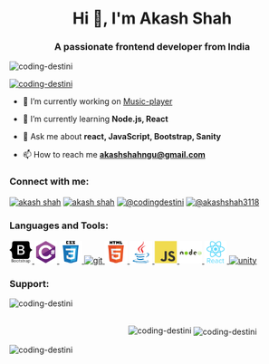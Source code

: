 <h1 align="center">Hi 👋, I'm Akash Shah</h1>
<h3 align="center">A passionate frontend developer from India</h3>

<p align="left"> <img src="https://komarev.com/ghpvc/?username=coding-destini&label=Profile%20views&color=0e75b6&style=flat" alt="coding-destini" /> </p>

<p align="left"> <a href="https://github.com/ryo-ma/github-profile-trophy"><img src="https://github-profile-trophy.vercel.app/?username=coding-destini" alt="coding-destini" /></a> </p>

- 🔭 I’m currently working on [Music-player](https://github.com/Coding-destini/Responsive_Music_Player)

- 🌱 I’m currently learning **Node.js, React**

- 💬 Ask me about **react, JavaScript, Bootstrap, Sanity**

- 📫 How to reach me **akashshahngu@gmail.com**

<h3 align="left">Connect with me:</h3>
<p align="left">
<a href="https://linkedin.com/in/akash shah" target="blank"><img align="center" src="https://raw.githubusercontent.com/rahuldkjain/github-profile-readme-generator/master/src/images/icons/Social/linked-in-alt.svg" alt="akash shah" height="30" width="40" /></a>
<a href="https://fb.com/akash shah" target="blank"><img align="center" src="https://raw.githubusercontent.com/rahuldkjain/github-profile-readme-generator/master/src/images/icons/Social/facebook.svg" alt="akash shah" height="30" width="40" /></a>
<a href="https://hashnode.com/@codingdestini" target="blank"><img align="center" src="https://raw.githubusercontent.com/rahuldkjain/github-profile-readme-generator/master/src/images/icons/Social/hashnode.svg" alt="@codingdestini" height="30" width="40" /></a>
<a href="https://www.youtube.com/c/@akashshah3118" target="blank"><img align="center" src="https://raw.githubusercontent.com/rahuldkjain/github-profile-readme-generator/master/src/images/icons/Social/youtube.svg" alt="@akashshah3118" height="30" width="40" /></a>
</p>

<h3 align="left">Languages and Tools:</h3>
<p align="left"> <a href="https://getbootstrap.com" target="_blank" rel="noreferrer"> <img src="https://raw.githubusercontent.com/devicons/devicon/master/icons/bootstrap/bootstrap-plain-wordmark.svg" alt="bootstrap" width="40" height="40"/> </a> <a href="https://www.w3schools.com/cs/" target="_blank" rel="noreferrer"> <img src="https://raw.githubusercontent.com/devicons/devicon/master/icons/csharp/csharp-original.svg" alt="csharp" width="40" height="40"/> </a> <a href="https://www.w3schools.com/css/" target="_blank" rel="noreferrer"> <img src="https://raw.githubusercontent.com/devicons/devicon/master/icons/css3/css3-original-wordmark.svg" alt="css3" width="40" height="40"/> </a> <a href="https://git-scm.com/" target="_blank" rel="noreferrer"> <img src="https://www.vectorlogo.zone/logos/git-scm/git-scm-icon.svg" alt="git" width="40" height="40"/> </a> <a href="https://www.w3.org/html/" target="_blank" rel="noreferrer"> <img src="https://raw.githubusercontent.com/devicons/devicon/master/icons/html5/html5-original-wordmark.svg" alt="html5" width="40" height="40"/> </a> <a href="https://www.java.com" target="_blank" rel="noreferrer"> <img src="https://raw.githubusercontent.com/devicons/devicon/master/icons/java/java-original.svg" alt="java" width="40" height="40"/> </a> <a href="https://developer.mozilla.org/en-US/docs/Web/JavaScript" target="_blank" rel="noreferrer"> <img src="https://raw.githubusercontent.com/devicons/devicon/master/icons/javascript/javascript-original.svg" alt="javascript" width="40" height="40"/> </a> <a href="https://nodejs.org" target="_blank" rel="noreferrer"> <img src="https://raw.githubusercontent.com/devicons/devicon/master/icons/nodejs/nodejs-original-wordmark.svg" alt="nodejs" width="40" height="40"/> </a> <a href="https://reactjs.org/" target="_blank" rel="noreferrer"> <img src="https://raw.githubusercontent.com/devicons/devicon/master/icons/react/react-original-wordmark.svg" alt="react" width="40" height="40"/> </a> <a href="https://unity.com/" target="_blank" rel="noreferrer"> <img src="https://www.vectorlogo.zone/logos/unity3d/unity3d-icon.svg" alt="unity" width="40" height="40"/> </a> </p>

<h3 align="left">Support:</h3>
<p><a href="https://www.buymeacoffee.com/coding-destini"> <img align="left" src="https://cdn.buymeacoffee.com/buttons/v2/default-yellow.png" height="50" width="210" alt="coding-destini" /></a></p><br><br>

<p><img align="left" src="https://github-readme-stats.vercel.app/api/top-langs?username=coding-destini&show_icons=true&locale=en&layout=compact" alt="coding-destini" /></p>

<p>&nbsp;<img align="center" src="https://github-readme-stats.vercel.app/api?username=coding-destini&show_icons=true&locale=en" alt="coding-destini" /></p>

<p><img align="center" src="https://github-readme-streak-stats.herokuapp.com/?user=coding-destini&" alt="coding-destini" /></p>
